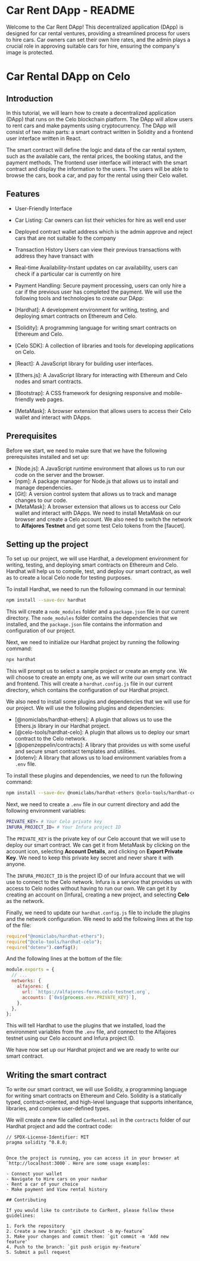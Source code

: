 # Car Rent DApp - README

Welcome to the Car Rent DApp! This decentralized application (DApp) is designed for car rental ventures, providing a streamlined process for users to hire cars. Car owners can set their own hire rates, and the admin plays a crucial role in approving suitable cars for hire, ensuring the company's image is protected.


# Car Rental DApp on Celo

## Introduction

In this tutorial, we will learn how to create a decentralized application (DApp) that runs on the Celo blockchain platform. The DApp will allow users to rent cars and make payments using cryptocurrency. The DApp will consist of two main parts: a smart contract written in Solidity and a frontend user interface written in React.

The smart contract will define the logic and data of the car rental system, such as the available cars, the rental prices, the booking status, and the payment methods. The frontend user interface will interact with the smart contract and display the information to the users. The users will be able to browse the cars, book a car, and pay for the rental using their Celo wallet.

## Features

- User-Friendly Interface
- Car Listing: Car owners can list their vehicles for hire as well end user
- Deployed contract wallet address which is the admin approve and reject cars that are not suitable fo the company 
- Transaction History Users can view their previous transactions with address they have transact with 
- Real-time Availability-Instant updates on car availability, users can check if a particular car is currently on hire
- Payment Handling: Secure payment processing, users can only hire a car if the previous user has completed the payment.
We will use the following tools and technologies to create our DApp:

- [Hardhat]: A development environment for writing, testing, and deploying smart contracts on Ethereum and Celo.
- [Solidity]: A programming language for writing smart contracts on Ethereum and Celo.
- [Celo SDK]: A collection of libraries and tools for developing applications on Celo.
- [React]: A JavaScript library for building user interfaces.
- [Ethers.js]: A JavaScript library for interacting with Ethereum and Celo nodes and smart contracts.
- [Bootstrap]: A CSS framework for designing responsive and mobile-friendly web pages.
- [MetaMask]: A browser extension that allows users to access their Celo wallet and interact with DApps.

## Prerequisites

Before we start, we need to make sure that we have the following prerequisites installed and set up:

- [Node.js]: A JavaScript runtime environment that allows us to run our code on the server and the browser.
- [npm]: A package manager for Node.js that allows us to install and manage dependencies.
- [Git]: A version control system that allows us to track and manage changes to our code.
- [MetaMask]: A browser extension that allows us to access our Celo wallet and interact with DApps. We need to install MetaMask on our browser and create a Celo account. We also need to switch the network to **Alfajores Testnet** and get some test Celo tokens from the [faucet].

## Setting up the project

To set up our project, we will use Hardhat, a development environment for writing, testing, and deploying smart contracts on Ethereum and Celo. Hardhat will help us to compile, test, and deploy our smart contract, as well as to create a local Celo node for testing purposes.

To install Hardhat, we need to run the following command in our terminal:

```bash
npm install --save-dev hardhat
```

This will create a `node_modules` folder and a `package.json` file in our current directory. The `node_modules` folder contains the dependencies that we installed, and the `package.json` file contains the information and configuration of our project.

Next, we need to initialize our Hardhat project by running the following command:

```bash
npx hardhat
```

This will prompt us to select a sample project or create an empty one. We will choose to create an empty one, as we will write our own smart contract and frontend. This will create a `hardhat.config.js` file in our current directory, which contains the configuration of our Hardhat project.

We also need to install some plugins and dependencies that we will use for our project. We will use the following plugins and dependencies:

- [@nomiclabs/hardhat-ethers]: A plugin that allows us to use the Ethers.js library in our Hardhat project.
- [@celo-tools/hardhat-celo]: A plugin that allows us to deploy our smart contract to the Celo network.
- [@openzeppelin/contracts]: A library that provides us with some useful and secure smart contract templates and utilities.
- [dotenv]: A library that allows us to load environment variables from a `.env` file.

To install these plugins and dependencies, we need to run the following command:

```bash
npm install --save-dev @nomiclabs/hardhat-ethers @celo-tools/hardhat-celo @openzeppelin/contracts dotenv
```

Next, we need to create a `.env` file in our current directory and add the following environment variables:

```bash
PRIVATE_KEY= # Your Celo private key
INFURA_PROJECT_ID= # Your Infura project ID
```

The `PRIVATE_KEY` is the private key of our Celo account that we will use to deploy our smart contract. We can get it from MetaMask by clicking on the account icon, selecting **Account Details**, and clicking on **Export Private Key**. We need to keep this private key secret and never share it with anyone.

The `INFURA_PROJECT_ID` is the project ID of our Infura account that we will use to connect to the Celo network. Infura is a service that provides us with access to Celo nodes without having to run our own. We can get it by creating an account on [Infura], creating a new project, and selecting **Celo** as the network.

Finally, we need to update our `hardhat.config.js` file to include the plugins and the network configuration. We need to add the following lines at the top of the file:

```javascript
require("@nomiclabs/hardhat-ethers");
require("@celo-tools/hardhat-celo");
require("dotenv").config();
```

And the following lines at the bottom of the file:

```javascript
module.exports = {
  // ...
  networks: {
    alfajores: {
      url: `https://alfajores-forno.celo-testnet.org`,
      accounts: [`0x${process.env.PRIVATE_KEY}`],
    },
  },
};
```

This will tell Hardhat to use the plugins that we installed, load the environment variables from the `.env` file, and connect to the Alfajores testnet using our Celo account and Infura project ID.

We have now set up our Hardhat project and we are ready to write our smart contract.

## Writing the smart contract

To write our smart contract, we will use Solidity, a programming language for writing smart contracts on Ethereum and Celo. Solidity is a statically typed, contract-oriented, and high-level language that supports inheritance, libraries, and complex user-defined types.

We will create a new file called `CarRental.sol` in the `contracts` folder of our Hardhat project and add the contract code:

```solidity
// SPDX-License-Identifier: MIT
pragma solidity ^0.8.0;


Once the project is running, you can access it in your browser at `http://localhost:3000`. Here are some usage examples:

- Connect your wallet
- Navigate to Hire cars on your navbar
- Rent a car of your choice
- Make payment and View rental history

## Contributing

If you would like to contribute to CarRent, please follow these guidelines:

1. Fork the repository
2. Create a new branch: `git checkout -b my-feature`
3. Make your changes and commit them: `git commit -m 'Add new feature'`
4. Push to the branch: `git push origin my-feature`
5. Submit a pull request
